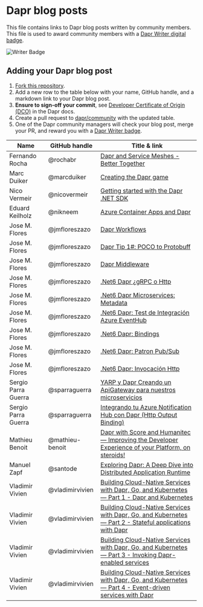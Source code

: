 # Dapr blog posts

This file contains links to Dapr blog posts written by community members. This file is used to award community members with a [Dapr Writer digital badge](https://www.holopin.io/sticker/clt3emu6c189400fjtk3prlisi).

![Writer Badge](../images/dapr-writer-badge.png)

## Adding your Dapr blog post

1. [Fork this repository](https://github.com/dapr/community/fork).
2. Add a new row to the table below with your name, GitHub handle, and a markdown link to your Dapr blog post.
3. **Ensure to sign-off your commit**, see [Developer Certificate of Origin (DCO)](https://docs.dapr.io/contributing/contributing-overview/#developer-certificate-of-origin-signing-your-work) in the Dapr docs.
4. Create a pull request to [dapr/community](https://github.com/dapr/community) with the updated table.
5. One of the Dapr community managers will check your blog post, merge your PR, and reward you with a [Dapr Writer badge](https://www.holopin.io/sticker/clt3emu6c189400fjtk3prlisi).

| Name            | GitHub handle | Title & link                                                                                                          |
| --------------- | ------------- | --------------------------------------------------------------------------------------------------------------------- |
| Fernando Rocha  | @rochabr      | [Dapr and Service Meshes - Better Together](https://diagrid-dev.webflow.io/blog/dapr-service-mesh-what-are-they-how-do-they-complement-each-other-for-distributed-apps) |
| Marc Duiker     | @marcduiker   | [Creating the Dapr game](https://marcduiker.dev/articles/dapr-game)                                                   |
| Nico Vermeir    | @nicovermeir  | [Getting started with the Dapr .NET SDK](https://nicovermeir.be/dapr/2024/04/03/dapr-dotnet-sdk-getting-started.html) |
| Eduard Keilholz | @nikneem      | [Azure Container Apps and Dapr](https://hexmaster.nl/posts/azure-container-apps-and-dapr/)                            |
| Jose M. Flores  | @jmfloreszazo | [Dapr Workflows](https://jmfloreszazo.com/dapr-workflows/)                                                            |
| Jose M. Flores  | @jmfloreszazo | [Dapr Tip 1#: POCO to Protobuff](https://jmfloreszazo.com/dapr-tip-1-poco-to-protobuff/)                              |
| Jose M. Flores  | @jmfloreszazo | [Dapr Middleware](https://jmfloreszazo.com/net-6-dapr-middlewares/)                                                   |
| Jose M. Flores  | @jmfloreszazo | [.Net6 Dapr ¿gRPC o Http](https://jmfloreszazo.com/net-6-dapr-grpc-o-http/)                                           |
| Jose M. Flores  | @jmfloreszazo | [.Net6 Dapr Microservices: Metadata](https://jmfloreszazo.com/net-6-dapr-microservices-metadata/)                     |
| Jose M. Flores  | @jmfloreszazo | [.Net6 Dapr: Test de Integración Azure EventHub](https://jmfloreszazo.com/net-6-dapr-test-de-integracion-azure-eventhub/) |
| Jose M. Flores  | @jmfloreszazo | [.Net6 Dapr: Bindings](https://jmfloreszazo.com/net_dapr_microservices_bindings/)                                     |
| Jose M. Flores  | @jmfloreszazo | [.Net6 Dapr: Patron Pub/Sub](https://jmfloreszazo.com/net-6-dapr-microservices-con-patron-pub-sub/)                   |
| Jose M. Flores  | @jmfloreszazo | [.Net6 Dapr: Invocación Http](https://jmfloreszazo.com/net-6-dapr-microservices-con-invocacion-http/)                 |
| Sergio Parra Guerra  | @sparraguerra | [YARP y Dapr Creando un ApiGateway para nuestros microservicios](https://www.compartimoss.com/revistas/numero-55/yarp-y-dapr-creando-un-apigateway-para-nuestros-microservicios/) |
| Sergio Parra Guerra  | @sparraguerra | [Integrando tu Azure Notification Hub con Dapr (Http Output Binding)](https://www.compartimoss.com/revistas/numero-56/integrando-tu-azure-notification-hub-con-dapr/) |
| Mathieu Benoit  | @mathieu-benoit | [Dapr with Score and Humanitec — Improving the Developer Experience of your Platform, on steroids!](https://medium.com/@mabenoit/dapr-with-score-and-humanitec-developer-experience-with-your-platform-on-steroids-a848f2de0a5a) |
| Manuel Zapf  | @santode | [Exploring Dapr: A Deep Dive into Distributed Application Runtime](https://www.codecentric.de/wissens-hub/blog/exploring-dapr-a-deep-dive-into-distributed-application-runtime) |
| Vladimir Vivien | @vladimirvivien | [Building Cloud-Native Services with Dapr, Go, and Kubernetes — Part 1 - Dapr and Kubernetes](https://medium.com/@vladimirvivien/building-cloud-native-services-with-dapr-go-and-kubernetes-part-1-f717386c20de) |
| Vladimir Vivien | @vladimirvivien | [Building Cloud-Native Services with Dapr, Go, and Kubernetes — Part 2 - Stateful applications with Dapr](https://medium.com/@vladimirvivien/building-cloud-native-services-with-dapr-go-and-kubernetes-part-2-f773d484ecb0) |
| Vladimir Vivien | @vladimirvivien | [Building Cloud-Native Services with Dapr, Go, and Kubernetes — Part 3 - Invoking Dapr-enabled services](https://medium.com/@vladimirvivien/building-cloud-native-services-with-dapr-go-and-kubernetes-part-3-b95512f559cc) |
| Vladimir Vivien | @vladimirvivien | [Building Cloud-Native Services with Dapr, Go, and Kubernetes — Part 4 - Event-driven services with Dapr](https://medium.com/@vladimirvivien/building-cloud-native-services-with-dapr-go-and-kubernetes-part-4-4c35cd03cb59) |
